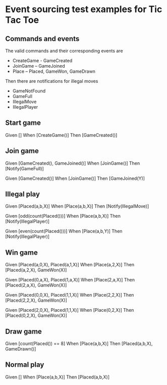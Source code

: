 # Event sourcing test examples for Tic Tac Toe

## Commands and events

The valid commands and their corresponding events are

  * CreateGame - GameCreated
  * JoinGame – GameJoined
  * Place – Placed, GameWon, GameDrawn

Then there are notifications for illegal moves

  * GameNotFound
  * GameFull
  * IllegalMove
  * IllegalPlayer

## Start game

Given []
When  [CreateGame()]
Then  [GameCreated()]

## Join game

Given [GameCreated(), GameJoined()]
When  [JoinGame()]
Then  [Notify(GameFull)]

Given [GameCreated()]
When  [JoinGame()]
Then  [GameJoined(Y)]

## Illegal play

Given [Placed(a,b,X)]
When  [Place(a,b,X)]
Then  [Notify(IllegalMove)]

Given [odd(count(Placed()))]
When  [Place(a,b,X)]
Then  [Notify(IllegalPlayer)]

Given [even(count(Placed()))]
When  [Place(a,b,Y)]
Then  [Notify(IllegalPlayer)]

## Win game

Given [Placed(a,0,X), Placed(a,1,X)]
When  [Place(a,2,X)]
Then  [Placed(a,2,X), GameWon(X)]

Given [Placed(0,a,X), Placed(1,a,X)]
When  [Place(2,a,X)]
Then  [Placed(2,a,X), GameWon(X)]

Given [Placed(0,0,X), Placed(1,1,X)]
When  [Place(2,2,X)]
Then  [Placed(2,2,X), GameWon(X)]

Given [Placed(2,0,X), Placed(1,1,X)]
When  [Place(0,2,X)]
Then  [Placed(0,2,X), GameWon(X)]

## Draw game

Given [count(Placed()) == 8]
When  [Place(a,b,X)]
Then  [Placed(a,b,X), GameDrawn()]

## Normal play

Given []
When  [Place(a,b,X)]
Then  [Placed(a,b,X)]

